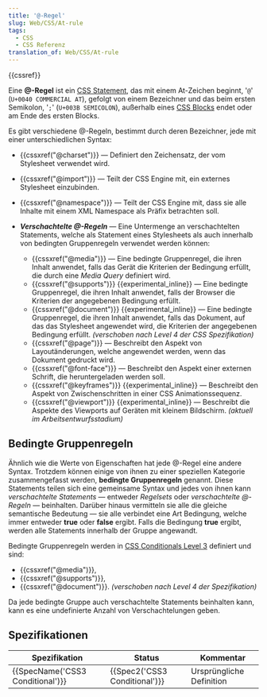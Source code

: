 ```yaml
---
title: '@-Regel'
slug: Web/CSS/At-rule
tags:
  - CSS
  - CSS Referenz
translation_of: Web/CSS/At-rule
---
```

{{cssref}}

Eine **@-Regel** ist ein [CSS Statement](/de/docs/Web/CSS/Syntax#CSS_Statements), das mit einem At-Zeichen beginnt, '`@`' (`U+0040 COMMERCIAL AT`), gefolgt von einem Bezeichner und das beim ersten Semikolon, '`;`' (`U+003B SEMICOLON`), außerhalb eines [CSS Blocks](/de/docs/Web/CSS/Syntax#CSS_Deklarationsblöcke) endet oder am Ende des ersten Blocks.

Es gibt verschiedene @-Regeln, bestimmt durch deren Bezeichner, jede mit einer unterschiedlichen Syntax:

- {{cssxref("@charset")}} — Definiert den Zeichensatz, der vom Stylesheet verwendet wird.
- {{cssxref("@import")}} — Teilt der CSS Engine mit, ein externes Stylesheet einzubinden.
- {{cssxref("@namespace")}} — Teilt der CSS Engine mit, dass sie alle Inhalte mit einem XML Namespace als Präfix betrachten soll.
- **_Verschachtelte @-Regeln_** — Eine Untermenge an verschachtelten Statements, welche als Statement eines Stylesheets als auch innerhalb von bedingten Gruppenregeln verwendet werden können:

  - {{cssxref("@media")}} — Eine bedingte Gruppenregel, die ihren Inhalt anwendet, falls das Gerät die Kriterien der Bedingung erfüllt, die durch eine _Media Query_ definiert wird.
  - {{cssxref("@supports")}} {{experimental_inline}} — Eine bedingte Gruppenregel, die ihren Inhalt anwendet, falls der Browser die Kriterien der angegebenen Bedingung erfüllt.
  - {{cssxref("@document")}} {{experimental_inline}} — Eine bedingte Gruppenregel, die ihren Inhalt anwendet, falls das Dokument, auf das das Stylesheet angewendet wird, die Kriterien der angegebenen Bedingung erfüllt. _(verschoben nach Level 4 der CSS Spezifikation)_
  - {{cssxref("@page")}} — Beschreibt den Aspekt von Layoutänderungen, welche angewendet werden, wenn das Dokument gedruckt wird.
  - {{cssxref("@font-face")}} — Beschreibt den Aspekt einer externen Schrift, die heruntergeladen werden soll.
  - {{cssxref("@keyframes")}} {{experimental_inline}} — Beschreibt den Aspekt von Zwischenschritten in einer CSS Animationssequenz.
  - {{cssxref("@viewport")}} {{experimental_inline}} — Beschreibt die Aspekte des Viewports auf Geräten mit kleinem Bildschirm. _(aktuell im Arbeitsentwurfsstadium)_

## Bedingte Gruppenregeln

Ähnlich wie die Werte von Eigenschaften hat jede @-Regel eine andere Syntax. Trotzdem können einige von ihnen zu einer speziellen Kategorie zusammengefasst werden, **bedingte Gruppenregeln** genannt. Diese Statements teilen sich eine gemeinsame Syntax und jedes von ihnen kann _verschachtelte Statements_ — entweder _Regelsets_ oder _verschachtelte @-Regeln_ — beinhalten. Darüber hinaus vermitteln sie alle die gleiche semantische Bedeutung — sie alle verbindet eine Art Bedingung, welche immer entweder **true** oder **false** ergibt. Falls die Bedingung **true** ergibt, werden alle Statements innerhalb der Gruppe angewandt.

Bedingte Gruppenregeln werden in [CSS Conditionals Level 3](https://drafts.csswg.org/css-conditional-3/) definiert und sind:

- {{cssxref("@media")}},
- {{cssxref("@supports")}},
- {{cssxref("@document")}}. _(verschoben nach Level 4 der Spezifikation)_

Da jede bedingte Gruppe auch verschachtelte Statements beinhalten kann, kann es eine undefinierte Anzahl von Verschachtelungen geben.

## Spezifikationen

| Spezifikation                                | Status                                   | Kommentar                |
| -------------------------------------------- | ---------------------------------------- | ------------------------ |
| {{SpecName('CSS3 Conditional')}} | {{Spec2('CSS3 Conditional')}} | Ursprüngliche Definition |

